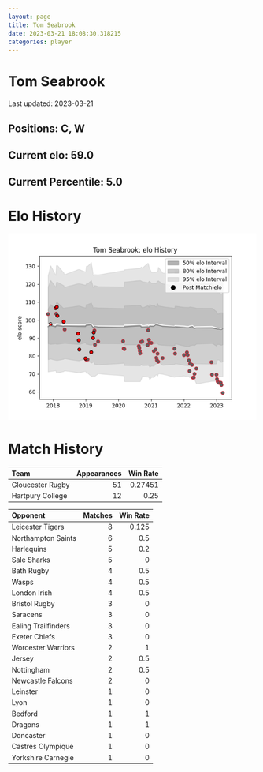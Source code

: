```yaml
---  
layout: page  
title: Tom Seabrook  
date: 2023-03-21 18:08:30.318215  
categories: player  
---
```

# Tom Seabrook


Last updated: 2023-03-21
## Positions: C, W

## Current elo: 59.0

## Current Percentile: 5.0

# Elo History


![elo history](history_TomSeabrook.png)
# Match History


| Team             |   Appearances |   Win Rate |
|:-----------------|--------------:|-----------:|
| Gloucester Rugby |            51 |    0.27451 |
| Hartpury College |            12 |    0.25    |

| Opponent            |   Matches |   Win Rate |
|:--------------------|----------:|-----------:|
| Leicester Tigers    |         8 |      0.125 |
| Northampton Saints  |         6 |      0.5   |
| Harlequins          |         5 |      0.2   |
| Sale Sharks         |         5 |      0     |
| Bath Rugby          |         4 |      0.5   |
| Wasps               |         4 |      0.5   |
| London Irish        |         4 |      0.5   |
| Bristol Rugby       |         3 |      0     |
| Saracens            |         3 |      0     |
| Ealing Trailfinders |         3 |      0     |
| Exeter Chiefs       |         3 |      0     |
| Worcester Warriors  |         2 |      1     |
| Jersey              |         2 |      0.5   |
| Nottingham          |         2 |      0.5   |
| Newcastle Falcons   |         2 |      0     |
| Leinster            |         1 |      0     |
| Lyon                |         1 |      0     |
| Bedford             |         1 |      1     |
| Dragons             |         1 |      1     |
| Doncaster           |         1 |      0     |
| Castres Olympique   |         1 |      0     |
| Yorkshire Carnegie  |         1 |      0     |